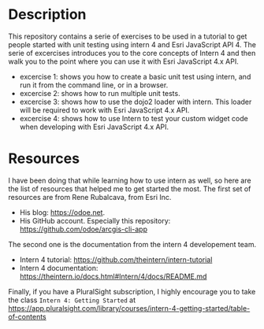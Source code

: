 # Description

This repository contains a serie of exercises to be used in a tutorial to get people started with unit testing using intern 4 and Esri JavaScript API 4. The serie of excercises introduces you to the core concepts of Intern 4 and then walk you to the point where you can use it with Esri JavaScript 4.x API.

- excercise 1: shows you how to create a basic unit test using intern, and run it from the command line, or in a browser.
- excercise 2: shows how to run multiple unit tests.
- excercise 3: shows how to use the dojo2 loader with intern. This loader will be required to work with Esri JavaScript 4.x API.
- excercise 4: shows how to use Intern to test your custom widget code when developing with Esri JavaScript 4.x API.

# Resources

I have been doing that while learning how to use intern as well, so here are the list of resources that helped me to get started the most. The first set of resources are from Rene Rubalcava, from Esri Inc.

- His blog: https://odoe.net.
- His GitHub account. Especially this repository: https://github.com/odoe/arcgis-cli-app

The second one is the documentation from the intern 4 developement team.

- Intern 4 tutorial: https://github.com/theintern/intern-tutorial
- Intern 4 documentation: https://theintern.io/docs.html#Intern/4/docs/README.md

Finally, if you have a PluralSight subscription, I highly encourage you to take the class `Intern 4: Getting Started` at https://app.pluralsight.com/library/courses/intern-4-getting-started/table-of-contents
